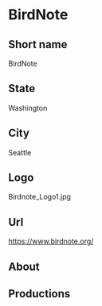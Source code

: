 # BirdNote

## Short name 

BirdNote

## State

Washington

## City

Seattle

## Logo

Birdnote_Logo1.jpg

## Url

https://www.birdnote.org/

## About
 

## Productions 

